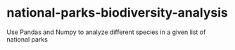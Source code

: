 # national-parks-biodiversity-analysis
Use Pandas and Numpy to analyze different species in a given list of national parks
